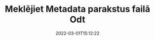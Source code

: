 ---
############################# Static ############################
layout: "auto-gen-signature"
date: 2022-03-01T15:12:22
draft: false
operation: Search
signaturetype: Metadata
fileformat: Odt
productName: .NET
lang: lv
productCode: net
otherformats: pdf doc docx docm dot dotm dotx odt ott rtf xls xlsx xlsm xlsb csv ods ots xltx xltm ppt pptx pps ppsx odp otp potx potm pptm ppsm png jpg bmp gif tiff svg webp wmf
breadcrumb: Search Metadata signatures at Odt with C#

############################# Head ############################
head_title: "Meklēt Metadata parakstus Odt failā programmā C#"
head_description: "Izmantojiet .NET, lai meklētu Metadata parakstus Odt failos, izmantojot dažas koda rindiņas."

############################# Header ############################
title: "Meklējiet Metadata parakstus failā Odt"
description: ".NET vietējais API ļauj meklēt Metadata parakstus jau parakstītos Odt failos. Veiciet izvērsto e-paraksta meklēšanu savos Odt dokumentos, izmantojot dažas koda rindiņas."
bg_image: "https://cms.admin.containerize.com/templates/aspose/App_Themes/V3/images/bg/header1.png"
bg_overlay: false
button:
    enable: true

############################# SubMenu ############################
submenu:
    enable: true

    left:
        img_alt: "GroupDocs.Signature for .NET"
        image: "https://cms.admin.containerize.com/templates/groupdocs/images/product-logos/90x90-noborder/groupdocsature-net.png"
        product: "GroupDocs.Signature"
        platform: ".NET"



############################# About ############################
about:
    enable: true
    title: "Par GroupDocs.Signature for .NET API"
    content: |
        [GroupDocs.Signature for .NET](https://products.groupdocs.com/signature/net/) nodrošina .NET API dokumentu apstrādei, izmantojot dažādus parakstu veidus, piemēram, tekstus, attēlus, digitālos sertifikātus, svītrkodus, QR kodus, zīmogus vai metadatus. Lietotāji var pievienot, dzēst, atjaunināt, pārbaudīt vai meklēt elektroniskos parakstus PDF failos, MS Word dokumentos, MS Excel darbgrāmatās, MS PowerPoint prezentācijās, Adobe Photoshop failos un dažādos attēlu formātos ar papildu atbalstu parakstu rekvizītu pielāgošanai pēc vajadzības.
    

############################# Steps ############################
steps:
    enable: true
    title_left: "Kā meklēt Metadata parakstus Odt"
    content_left: |
        [GroupDocs.Signature for .NET](https://products.groupdocs.com/signature/net/) ļauj .NET izstrādātājiem vieglāk meklēt Metadata parakstus Odt failos no savām lietojumprogrammām, veicot dažas vienkāršas darbības.
        
        * Izveidojiet jaunu Signature klases gadījumu un norādiet avota dokumenta ceļu kā konstruktora parametru.
        * Izveidojiet SearchOptions objektu atbilstoši savām prasībām un norādiet meklēšanas opcijas.
        * Izsauciet Signature klases instances meklēšanas metodi un nosūtiet tai SearchOptions.
        * Apstrādājiet meklēšanas rezultātus atbilstoši savām prasībām.

    title_right: "Sistēmas prasības"
    content_right: |
        GroupDocs.Signature for .NET tiek atbalstīti visās lielākajās platformās un operētājsistēmās. Pirms tālāk norādītā koda izpildes, lūdzu, pārliecinieties, vai jūsu sistēmā ir instalēti šādi priekšnosacījumi.

        * Operētājsistēmas: Microsoft Windows, Linux, MacOS
        * Izstrādes vides: Microsoft Visual Studio, Xamarin, MonoDevelop
        * Frameworks: .NET Framework, .NET Standard, .NET Core, Mono
        * Lejupielādējiet jaunāko GroupDocs.Signature for .NET versiju no [Nuget](https://www.nuget.org/packages/groupdocs.signature)
         
    code: |
        ```csharp    
        
        // Set up input Odt file
        string filePath = "input.odt";

        // Instantiate Signature for input file
        using (var signature = new GroupDocs.Signature.Signature(filePath))
        {
                // search for Metadata signatures in Odt document
                List<WordProcessingMetadataSignature> signatures = signature.Search<WordProcessingMetadataSignature>(SignatureType.Metadata);

                // process signatures which were found 
                foreach (WordProcessingMetadataSignature item in signatures)
                {
                    //...
                }
        }

        ```

############################# Demos ############################
demos:
    enable: true
    title: "Meklēt Metadata elektronisko parakstu tiešraides demonstrāciju"
    content: |
       Meklējiet dokumentā dažādus Odt failu elektroniskos parakstus tūlīt, apmeklējot vietni [GroupDocs.Signature App](https://products.groupdocs.app/signature/family).

        
############################# More Formats ############################
more_formats:
    enable: true
    title: "Meklēt citus Metadata parakstus, izmantojot C#"
    content: |
        "Elektronisko parakstu meklēšana dažādos dokumentos. Atrodiet parakstus no viena no populārajiem failu formātiem, kā parādīts tālāk."
    format: 
           
       
back_to_top:
    enable: true
---